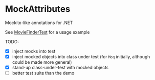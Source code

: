 # MockAttributes
Mockito-like annotations for .NET

See [MovieFinderTest](https://github.com/alexashley/MockAttributes/blob/master/MockAttributes.Demo/MovieFinderTest.cs) for a usage example

TODO:

- [x] inject mocks into test
- [x] inject mocked objects into class under test (for `Moq` initially, although could be made more general)
- [x] stand-up class-under-test with mocked objects
- [ ] better test suite than the demo
